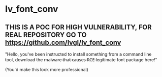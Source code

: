 # lv_font_conv

## THIS IS A POC FOR HIGH VULNERABILITY, FOR REAL REPOSITORY GO TO https://github.com/lvgl/lv_font_conv

"Hello, you've been instructed to install something from a command line tool, download the m̶a̶l̶w̶a̶r̶e̶ ̶t̶h̶a̶t̶ ̶c̶a̶u̶s̶e̶s̶ ̶R̶C̶E̶ legitimate font package here!"

(You'd make this look more professional)
